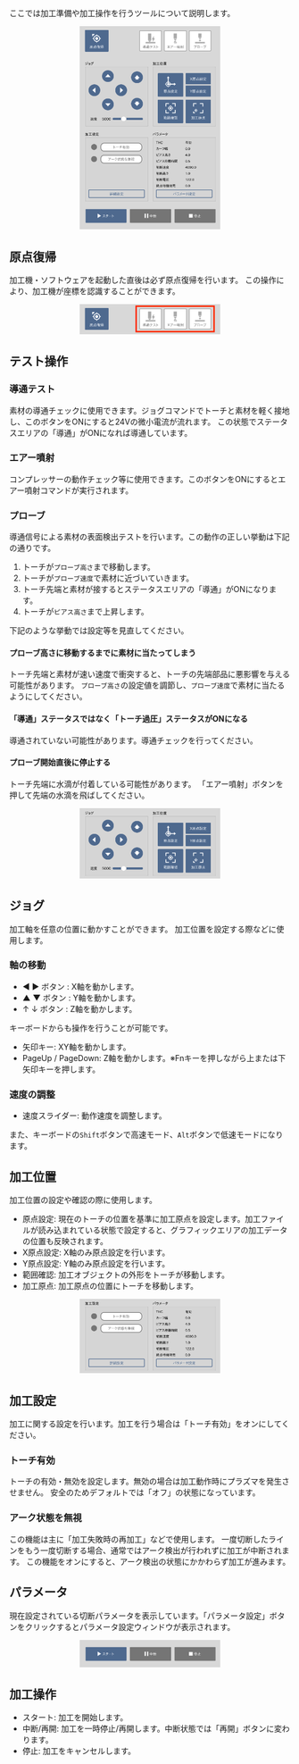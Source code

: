 ここでは加工準備や加工操作を行うツールについて説明します。

<p align="center">
<img alt="SmartScreen" src="./images/areas/area_control.png" style="width:50%">
</p>

## 原点復帰
加工機・ソフトウェアを起動した直後は必ず原点復帰を行います。
この操作により、加工機が座標を認識することができます。


<p align="center">
<img alt="SmartScreen" src="./images/areas/area_control_test.png" style="width:50%">
</p>

## テスト操作

### 導通テスト
素材の導通チェックに使用できます。ジョグコマンドでトーチと素材を軽く接地し、このボタンをONにすると24Vの微小電流が流れます。
この状態でステータスエリアの「導通」がONになれば導通しています。

### エアー噴射
コンプレッサーの動作チェック等に使用できます。このボタンをONにするとエアー噴射コマンドが実行されます。

### プローブ
導通信号による素材の表面検出テストを行います。この動作の正しい挙動は下記の通りです。
1. トーチが`プローブ高さ`まで移動します。
2. トーチが`プローブ速度`で素材に近づいていきます。
3. トーチ先端と素材が接するとステータスエリアの「導通」がONになります。
4. トーチが`ピアス高さ`まで上昇します。

下記のような挙動では設定等を見直してください。
#### プローブ高さに移動するまでに素材に当たってしまう
トーチ先端と素材が速い速度で衝突すると、トーチの先端部品に悪影響を与える可能性があります。
`プローブ高さ`の設定値を調節し、`プローブ速度`で素材に当たるようにしてください。

#### 「導通」ステータスではなく「トーチ過圧」ステータスがONになる
導通されていない可能性があります。導通チェックを行ってください。

#### プローブ開始直後に停止する
トーチ先端に水滴が付着している可能性があります。
「エアー噴射」ボタンを押して先端の水滴を飛ばしてください。

<p align="center">
<img alt="SmartScreen" src="./images/areas/area_control_jogs.png" style="width:50%">
</p>

## ジョグ
加工軸を任意の位置に動かすことができます。
加工位置を設定する際などに使用します。

### 軸の移動
- ◀︎ ▶︎ ボタン : X軸を動かします。
- ▲ ▼ ボタン : Y軸を動かします。
- ↑ ↓ ボタン : Z軸を動かします。

キーボードからも操作を行うことが可能です。
- 矢印キー: XY軸を動かします。
- PageUp / PageDown: Z軸を動かします。※Fnキーを押しながら上または下矢印キーを押します。

### 速度の調整
- 速度スライダー: 動作速度を調整します。

また、キーボードの`Shift`ボタンで高速モード、`Alt`ボタンで低速モードになります。

## 加工位置
加工位置の設定や確認の際に使用します。

- 原点設定: 現在のトーチの位置を基準に加工原点を設定します。加工ファイルが読み込まれている状態で設定すると、グラフィックエリアの加工データの位置も反映されます。
- X原点設定: X軸のみ原点設定を行います。
- Y原点設定: Y軸のみ原点設定を行います。
- 範囲確認: 加工オブジェクトの外形をトーチが移動します。
- 加工原点: 加工原点の位置にトーチを移動します。


<p align="center">
<img alt="SmartScreen" src="./images/areas/area_control_parameter.png" style="width:50%">
</p>

## 加工設定
加工に関する設定を行います。加工を行う場合は「トーチ有効」をオンにしてください。

### トーチ有効
トーチの有効・無効を設定します。無効の場合は加工動作時にプラズマを発生させません。
安全のためデフォルトでは「オフ」の状態になっています。

### アーク状態を無視
この機能は主に「加工失敗時の再加工」などで使用します。
一度切断したラインをもう一度切断する場合、通常ではアーク検出が行われずに加工が中断されます。
この機能をオンにすると、アーク検出の状態にかかわらず加工が進みます。


## パラメータ
現在設定されている切断パラメータを表示しています。「パラメータ設定」ボタンをクリックするとパラメータ設定ウィンドウが表示されます。




<p align="center">
<img alt="SmartScreen" src="./images/areas/area_control_process.png" style="width:50%">
</p>

## 加工操作
- スタート: 加工を開始します。
- 中断/再開: 加工を一時停止/再開します。中断状態では「再開」ボタンに変わります。
- 停止: 加工をキャンセルします。

